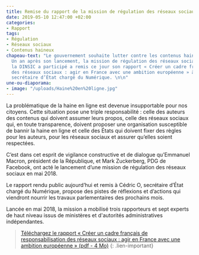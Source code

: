 ```yaml
---
title: Remise du rapport de la mission de régulation des réseaux sociaux
date: 2019-05-10 12:47:00 +02:00
categories:
- Rapport
tags:
- Régulation
- Réseaux sociaux
- Contenus haineux
chapeau-text: "Le gouvernement souhaite lutter contre les contenus haineux sur internet.
  Un an après son lancement, la mission de régulation des réseaux sociaux à laquelle
  la DINSIC a participé a remis ce jour son rapport « Créer un cadre français de responsabilisation
  des réseaux sociaux : agir en France avec une ambition européenne » à Cédric O,
  secrétaire d’État chargé du Numérique. \n\n"
une-ou-diaporama:
- image: "/uploads/Haine%20en%20ligne.jpg"
---
```


La problématique de la haine en ligne est devenue insupportable pour nos citoyens. Cette situation pose une triple responsabilité : celle des auteurs des contenus qui doivent assumer leurs propos, celle des réseaux sociaux qui, en toute transparence, doivent proposer une organisation susceptible de bannir la haine en ligne et celle des États qui doivent fixer des règles pour les auteurs, pour les réseaux sociaux et assurer qu’elles soient respectées. 

C’est dans cet esprit de  vigilance constructive et de dialogue qu’Emmanuel Macron, président de la République, et  Mark Zuckerberg, PDG de Facebook, ont acté le lancement  d’une mission de régulation des réseaux sociaux en mai 2018.

Le rapport rendu public aujourd’hui et remis à Cédric O, secrétaire d’État chargé du Numérique, propose des pistes de réflexions et d’actions qui viendront nourrir les travaux parlementaires des prochains mois. 

Lancée en mai 2018, la mission a mobilisé trois rapporteurs et sept experts de haut niveau issus de ministères et d'autorités administratives indépendantes.

> [Téléchargez le rapport « Créer un cadre français de responsabilisation des réseaux sociaux : agir en France avec une ambition européenne » (pdf - 4 Mo)](/uploads/rapport-mission-regulation-reseaux-sociaux.pdf)
{: .lien-important}
